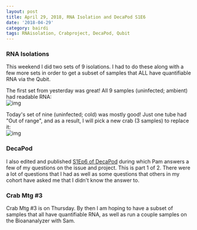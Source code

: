 ```yaml
---
layout: post
title: April 29, 2018, RNA Isolation and DecaPod S1E6
date: '2018-04-29'
category: bairdi
tags: RNAisolation, Crabproject, DecaPod, Qubit
---
```


### RNA Isolations
This weekend I did two sets of 9 isolations. I had to do these along with a few more sets in order to get a subset of samples that ALL have quantifiable RNA via the Qubit.

The first set from yesterday was great! All 9 samples (uninfected; ambient) had readable RNA:   
![img](http://owl.fish.washington.edu/scaphapoda/grace/Crab-project/uninfected-amb.png)


Today's set of nine (uninfected; cold) was mostly good! Just one tube had "Out of range", and as a result, I will pick a new crab (3 samples) to replace it:   
![img](http://owl.fish.washington.edu/scaphapoda/grace/Crab-project/uninfected-cold.png)

### DecaPod

I also edited and published [S1Ep6 of DecaPod](https://wordpress.com/post/bittercrab.wordpress.com/126) during which Pam answers a few of my questions on the issue and project. This is part 1 of 2. There were a lot of questions that I had as well as some questions that others in my cohort have asked me that I didn't know the answer to. 


### Crab Mtg #3

Crab Mtg #3 is on Thursday. By then I am hoping to have a subset of samples that all have quantifiable RNA, as well as run a couple samples on the Bioananalyzer with Sam. 
